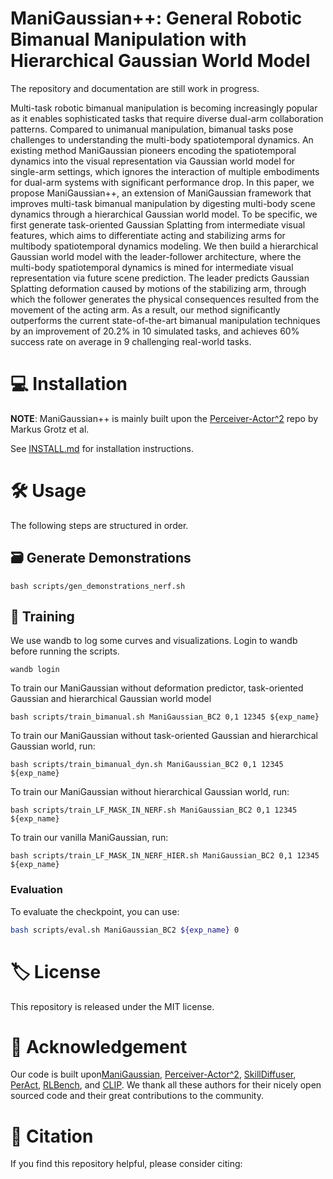 # ManiGaussian++: General Robotic Bimanual Manipulation with Hierarchical Gaussian World Model

The repository and documentation are still work in progress.

 Multi-task robotic bimanual manipulation is becoming increasingly popular as it enables sophisticated tasks that require diverse dual-arm collaboration patterns. Compared to unimanual manipulation, bimanual tasks pose challenges to understanding the multi-body spatiotemporal dynamics. An existing method ManiGaussian pioneers encoding the spatiotemporal dynamics into the visual representation via Gaussian world model for single-arm settings, which ignores the interaction of multiple embodiments for dual-arm systems with significant performance drop. In this paper, we propose ManiGaussian++, an extension of ManiGaussian framework that improves multi-task bimanual manipulation by digesting multi-body scene dynamics through a hierarchical Gaussian world model. To be specific, we first generate task-oriented Gaussian Splatting from intermediate visual features, which aims to differentiate acting and stabilizing arms for multibody spatiotemporal dynamics modeling. We then build a hierarchical Gaussian world model with the leader-follower architecture, where the multi-body spatiotemporal dynamics is mined for intermediate visual representation via future scene prediction. The leader predicts Gaussian Splatting deformation caused by motions of the stabilizing arm, through which the follower generates the physical consequences resulted from the movement of the acting arm. As a result, our method significantly outperforms the current state-of-the-art bimanual manipulation techniques by an improvement of 20.2% in 10 simulated tasks, and achieves 60% success rate on average in 9 challenging real-world tasks.
        

# 💻 Installation

**NOTE**: ManiGaussian++ is mainly built upon the [Perceiver-Actor^2](https://github.com/markusgrotz/peract_bimanual) repo by Markus Grotz et al.

See [INSTALL.md](docs/INSTALLATION.md) for installation instructions. 

<!-- See [ERROR_CATCH.md](docs/ERROR_CATCH.md) for error catching. -->

# 🛠️ Usage

The following steps are structured in order.

## 🗃️ Generate Demonstrations 
```
bash scripts/gen_demonstrations_nerf.sh
```

## 🚆 Training
We use wandb to log some curves and visualizations. Login to wandb before running the scripts.
```
wandb login
```

To train our ManiGaussian without deformation predictor, task-oriented Gaussian and hierarchical Gaussian world model
```
bash scripts/train_bimanual.sh ManiGaussian_BC2 0,1 12345 ${exp_name}
```

To train our ManiGaussian without task-oriented Gaussian and hierarchical Gaussian world, run:
```
bash scripts/train_bimanual_dyn.sh ManiGaussian_BC2 0,1 12345 ${exp_name}
```

To train our ManiGaussian without hierarchical Gaussian world, run:
```
bash scripts/train_LF_MASK_IN_NERF.sh ManiGaussian_BC2 0,1 12345 ${exp_name}
```

To train our vanilla ManiGaussian, run:
```
bash scripts/train_LF_MASK_IN_NERF_HIER.sh ManiGaussian_BC2 0,1 12345 ${exp_name}
```

### Evaluation
To evaluate the checkpoint, you can use:
```bash
bash scripts/eval.sh ManiGaussian_BC2 ${exp_name} 0
```

# 🏷️ License
This repository is released under the MIT license.

# 🙏 Acknowledgement

Our code is built upon[ManiGaussian](https://github.com/GuanxingLu/ManiGaussian), [Perceiver-Actor^2](https://github.com/markusgrotz/peract_bimanual), [SkillDiffuser](https://github.com/Liang-ZX/skilldiffuser), [PerAct](https://github.com/peract/peract), [RLBench](https://github.com/stepjam/RLBench), and [CLIP](https://github.com/openai/CLIP). We thank all these authors for their nicely open sourced code and their great contributions to the community.

# 🔗 Citation
If you find this repository helpful, please consider citing: